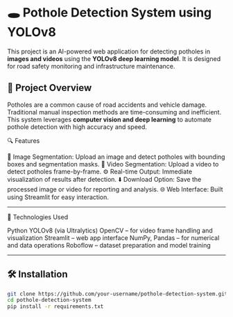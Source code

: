 # 🕳️ Pothole Detection System using YOLOv8

This project is an AI-powered web application for detecting potholes in **images and videos** using the **YOLOv8 deep learning model**. It is designed for road safety monitoring and infrastructure maintenance.

## 📌 Project Overview

Potholes are a common cause of road accidents and vehicle damage. Traditional manual inspection methods are time-consuming and inefficient. This system leverages **computer vision and deep learning** to automate pothole detection with high accuracy and speed.

🔍 Features

📸 Image Segmentation: Upload an image and detect potholes with bounding boxes and segmentation masks.
🎥 Video Segmentation: Upload a video to detect potholes frame-by-frame.
⚙️ Real-time Output: Immediate visualization of results after detection.
⬇️ Download Option: Save the processed image or video for reporting and analysis.
🌐 Web Interface: Built using Streamlit for easy interaction.

---

🚀 Technologies Used

Python
YOLOv8 (via Ultralytics)
OpenCV – for video frame handling and visualization
Streamlit – web app interface
NumPy, Pandas – for numerical and data operations
Roboflow – dataset preparation and model training

---

## 🛠️ Installation

```bash
git clone https://github.com/your-username/pothole-detection-system.git
cd pothole-detection-system
pip install -r requirements.txt
